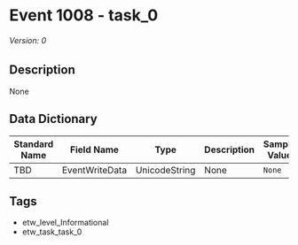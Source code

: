 # Event 1008 - task_0
###### Version: 0

## Description
None

## Data Dictionary
|Standard Name|Field Name|Type|Description|Sample Value|
|---|---|---|---|---|
|TBD|EventWriteData|UnicodeString|None|`None`|

## Tags
* etw_level_Informational
* etw_task_task_0
